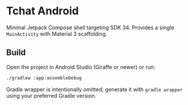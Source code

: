 # Tchat Android

Minimal Jetpack Compose shell targeting SDK 34. Provides a single `MainActivity` with Material 3 scaffolding.

## Build

Open the project in Android Studio (Giraffe or newer) or run:

```bash
./gradlew :app:assembleDebug
```

Gradle wrapper is intentionally omitted; generate it with `gradle wrapper` using your preferred Gradle version.
